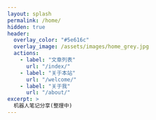 ```yaml
---
layout: splash
permalink: /home/
hidden: true
header:
  overlay_color: "#5e616c"
  overlay_image: /assets/images/home_grey.jpg
  actions:
    - label: "文章列表"
      url: "/index/"
    - label: "关于本站"
      url: "/welcome/"
    - label: "关于我"
      url: "/about/"
excerpt: >
  机器人笔记分享(整理中)
---
```

<!--
 * @Date: 2020-10-15 08:13:53
 * @LastEditTime: 2020-10-17 16:09:25
 * @LastEditors: Li Xiang
 * @Description: 
 * @FilePath: /notlixiang.github.io/_pages/home.md
-->

